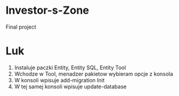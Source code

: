 # Investor-s-Zone
Final project

Luk
=====================
1. Instaluje paczki Entity, Entity SQL, Entity Tool
2. Wchodze w Tool, menadzer pakietow wybieram opcje z konsola
3. W konsoli wpisuje add-migration Init 
4. W tej samej konsoli wpisuje update-database